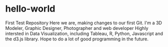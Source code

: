 # hello-world
First Test Repository
Here we are, making changes to our first Git. 
I'm a 3D Modeler, Graphic Designer, Photographer and web developer
Highly intersted in Data Visualization, including Tableau, R, Python, Javascript and the d3.js library.
Hope to do a lot of good programming in the future. 
